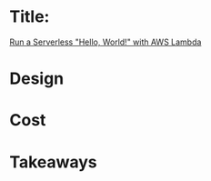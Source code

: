 # Title: 
[Run a Serverless "Hello, World!" with AWS Lambda](https://aws.amazon.com/tutorials/run-serverless-code/)

# Design

# Cost

# Takeaways
